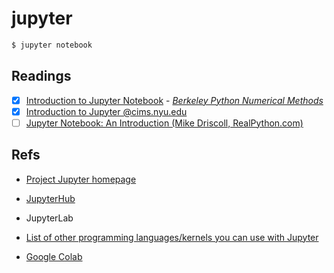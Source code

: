 # jupyter

``` sh
$ jupyter notebook
```

## Readings

-   [x] [Introduction to Jupyter Notebook](https://pythonnumericalmethods.berkeley.edu/notebooks/chapter01.04-Introduction-to-Jupyter-Notebook.html) - *[Berkeley Python Numerical Methods](https://pythonnumericalmethods.berkeley.edu/notebooks/Index.html)*
-   [x] [Introduction to Jupyter @cims.nyu.edu](https://cims.nyu.edu/~brenden/courses/labincp/chapters/02/00-jupyter.html)
-   [ ] [Jupyter Notebook: An Introduction (Mike Driscoll, RealPython.com)](https://realpython.com/jupyter-notebook-introduction/)

## Refs

-   [Project Jupyter homepage](https://jupyter.org/)
-   [JupyterHub](https://jupyter.org/hub)
-   JupyterLab

-   [List of other programming languages/kernels you can use with Jupyter](https://github.com/jupyter/jupyter/wiki/Jupyter-kernels)
-   [Google Colab](https://colab.research.google.com/)